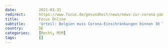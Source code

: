 ```yaml
---
date:          2021-03-31
redirect:      https://www.focus.de/gesundheit/news/news-zur-corona-pandemie-urteil-belgien-muss-corona-einschraenkungen-binnen-30-tagen-aufheben_id_13150097.html
title:         Focus Online
subtitle:      'Urteil: Belgien muss Corona-Einschränkungen binnen 30 Tagen aufheben'
country:       DE
categories:    [Recht, MSM]
tags:          []
---
```


